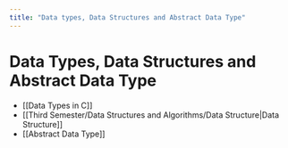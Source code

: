 ```yaml
---
title: "Data types, Data Structures and Abstract Data Type"
---
```

# Data Types, Data Structures and Abstract Data Type

- [[Data Types in C]]
- [[Third Semester/Data Structures and Algorithms/Data Structure|Data Structure]]
- [[Abstract Data Type]]